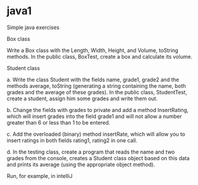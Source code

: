 # java1

Simple java exercises

Box class

Write a Box class with the Length, Width, Height, and Volume, toString methods.
In the public class, BoxTest, create a box and calculate its volume.


Student class

a. Write the class Student with the fields name, grade1, grade2 and the methods average, toString (generating a string containing the name, both grades and the average of these grades).
In the public class, StudentTest, create a student, assign him some grades and write them out.

b. Change the fields with grades to private and add a method InsertRating, which will insert grades into the field grade1 and will not allow a number greater than 6 or less than 1 to be entered.

c. Add the overloaded (binary) method insertRate, which will allow you to insert ratings in both fields rating1, rating2 in one call.

d. In the testing class, create a program that reads the name and two grades from the console, creates a Student class object based on this data and prints its average (using the appropriate object method).

Run, for example, in intelliJ
